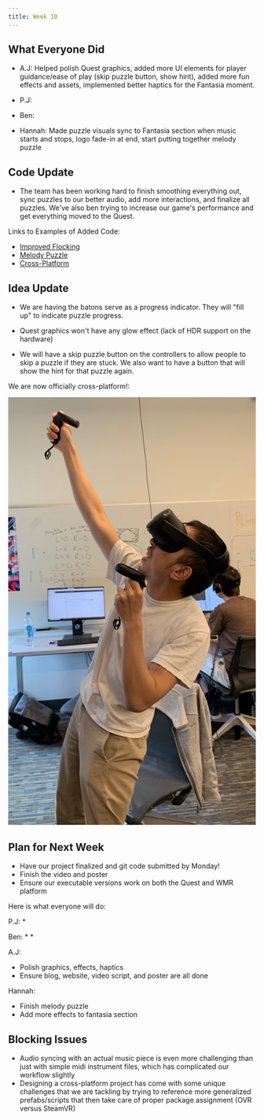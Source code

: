 ```yaml
---
title: Week 10
---
```


## What Everyone Did
* A.J: Helped polish Quest graphics, added more UI elements for player guidance/ease of play (skip puzzle button, show hint), added more fun effects and assets, implemented better haptics for the Fantasia moment.

* P.J: 

* Ben:  

* Hannah: Made puzzle visuals sync to Fantasia section when music starts and stops, logo fade-in at end, start putting together melody puzzle

## Code Update
* The team has been working hard to finish smoothing everything out, sync puzzles to our better audio, add more interactions, and finalize all puzzles. We've also ben trying to increase our game's performance and get everything moved to the Quest.

Links to Examples of Added Code:
* [Improved Flocking](https://github.com/UWRealityLab/vrcapstone19sp-team7/tree/master/PhantasiaConductor/Assets/Scripts/Boids)
* [Melody Puzzle](https://github.com/UWRealityLab/vrcapstone19sp-team7/tree/master/PhantasiaConductor/Assets/Scripts/MelodyPuzzle.cs)
* [Cross-Platform](https://github.com/UWRealityLab/vrcapstone19sp-team7/tree/master/PhantasiaConductor/Assets/Scripts/CrossPlatform)


## Idea Update
* We are having the batons serve as a progress indicator. They will "fill up" to indicate puzzle progress.

* Quest graphics won't have any glow effect (lack of HDR support on the hardware)

* We will have a skip puzzle button on the controllers to allow people to skip a puzzle if they are stuck. We also want to have a button that will show the hint for that puzzle again.

We are now officially cross-platform!:

![PJ Quest](../assets/pjquest.JPG)



## Plan for Next Week

* Have our project finalized and git code submitted by Monday!
* Finish the video and poster
* Ensure our executable versions work on both the Quest and WMR platform

Here is what everyone will do:

P.J: 
* 


Ben:
* 
* 

A.J:
* Polish graphics, effects, haptics
* Ensure blog, website, video script, and poster are all done

Hannah:
* Finish melody puzzle 
* Add more effects to fantasia section 


## Blocking Issues
* Audio syncing with an actual music piece is even more challenging than just with simple midi instrument files, which has complicated our workflow slightly
* Designing a cross-platform project has come with some unique challenges that we are tackling by trying to reference more generalized prefabs/scripts that then take care of proper package assignment (OVR versus SteamVR)
